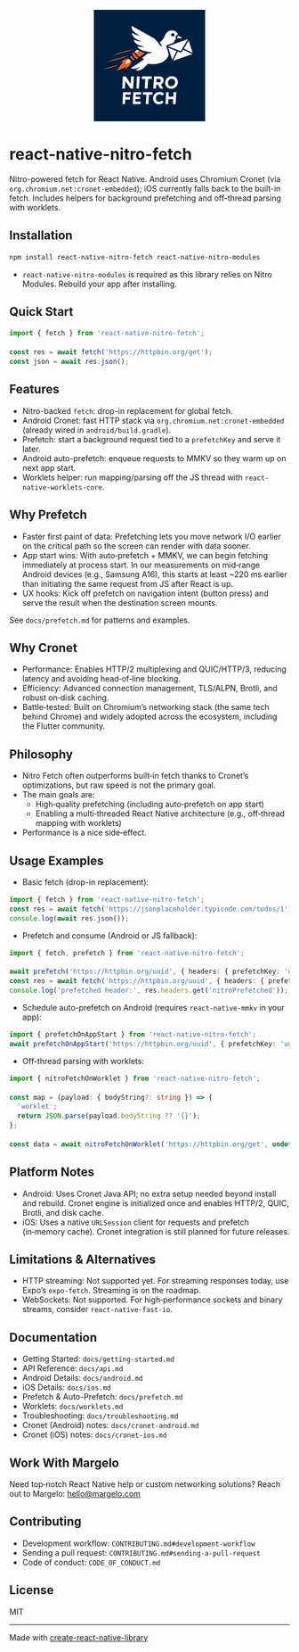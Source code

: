 <p align="center">
  <img src="./assets/logo.png" alt="Nitro Fetch Logo" width="200" />
</p>

# react-native-nitro-fetch

Nitro-powered fetch for React Native. Android uses Chromium Cronet (via `org.chromium.net:cronet-embedded`); iOS currently falls back to the built-in fetch. Includes helpers for background prefetching and off-thread parsing with worklets.

## Installation

```sh
npm install react-native-nitro-fetch react-native-nitro-modules
```

- `react-native-nitro-modules` is required as this library relies on Nitro Modules. Rebuild your app after installing.

## Quick Start

```ts
import { fetch } from 'react-native-nitro-fetch';

const res = await fetch('https://httpbin.org/get');
const json = await res.json();
```

## Features

- Nitro-backed `fetch`: drop-in replacement for global fetch.
- Android Cronet: fast HTTP stack via `org.chromium.net:cronet-embedded` (already wired in `android/build.gradle`).
- Prefetch: start a background request tied to a `prefetchKey` and serve it later.
- Android auto-prefetch: enqueue requests to MMKV so they warm up on next app start.
- Worklets helper: run mapping/parsing off the JS thread with `react-native-worklets-core`.

## Why Prefetch

- Faster first paint of data: Prefetching lets you move network I/O earlier on the critical path so the screen can render with data sooner.
- App start wins: With auto‑prefetch + MMKV, we can begin fetching immediately at process start. In our measurements on mid‑range Android devices (e.g., Samsung A16), this starts at least ~220 ms earlier than initiating the same request from JS after React is up.
- UX hooks: Kick off prefetch on navigation intent (button press) and serve the result when the destination screen mounts.

See `docs/prefetch.md` for patterns and examples.

## Why Cronet

- Performance: Enables HTTP/2 multiplexing and QUIC/HTTP/3, reducing latency and avoiding head‑of‑line blocking.
- Efficiency: Advanced connection management, TLS/ALPN, Brotli, and robust on‑disk caching.
- Battle‑tested: Built on Chromium’s networking stack (the same tech behind Chrome) and widely adopted across the ecosystem, including the Flutter community.

## Philosophy

- Nitro Fetch often outperforms built‑in fetch thanks to Cronet’s optimizations, but raw speed is not the primary goal.
- The main goals are:
  - High‑quality prefetching (including auto‑prefetch on app start)
  - Enabling a multi‑threaded React Native architecture (e.g., off‑thread mapping with worklets)
- Performance is a nice side‑effect.

## Usage Examples

- Basic fetch (drop-in replacement):

```ts
import { fetch } from 'react-native-nitro-fetch';
const res = await fetch('https://jsonplaceholder.typicode.com/todos/1');
console.log(await res.json());
```

- Prefetch and consume (Android or JS fallback):

```ts
import { fetch, prefetch } from 'react-native-nitro-fetch';

await prefetch('https://httpbin.org/uuid', { headers: { prefetchKey: 'uuid' } });
const res = await fetch('https://httpbin.org/uuid', { headers: { prefetchKey: 'uuid' } });
console.log('prefetched header:', res.headers.get('nitroPrefetched'));
```

- Schedule auto-prefetch on Android (requires `react-native-mmkv` in your app):

```ts
import { prefetchOnAppStart } from 'react-native-nitro-fetch';
await prefetchOnAppStart('https://httpbin.org/uuid', { prefetchKey: 'uuid' });
```

- Off-thread parsing with worklets:

```ts
import { nitroFetchOnWorklet } from 'react-native-nitro-fetch';

const map = (payload: { bodyString?: string }) => {
  'worklet';
  return JSON.parse(payload.bodyString ?? '{}');
};

const data = await nitroFetchOnWorklet('https://httpbin.org/get', undefined, map, { preferBytes: false });
```

## Platform Notes

- Android: Uses Cronet Java API; no extra setup needed beyond install and rebuild. Cronet engine is initialized once and enables HTTP/2, QUIC, Brotli, and disk cache.
- iOS: Uses a native `URLSession` client for requests and prefetch (in‑memory cache). Cronet integration is still planned for future releases.

## Limitations & Alternatives

- HTTP streaming: Not supported yet. For streaming responses today, use Expo’s `expo-fetch`. Streaming is on the roadmap.
- WebSockets: Not supported. For high‑performance sockets and binary streams, consider `react-native-fast-io`.

## Documentation

- Getting Started: `docs/getting-started.md`
- API Reference: `docs/api.md`
- Android Details: `docs/android.md`
- iOS Details: `docs/ios.md`
- Prefetch & Auto-Prefetch: `docs/prefetch.md`
- Worklets: `docs/worklets.md`
- Troubleshooting: `docs/troubleshooting.md`
- Cronet (Android) notes: `docs/cronet-android.md`
- Cronet (iOS) notes: `docs/cronet-ios.md`

## Work With Margelo

Need top‑notch React Native help or custom networking solutions? Reach out to Margelo: hello@margelo.com

## Contributing

- Development workflow: `CONTRIBUTING.md#development-workflow`
- Sending a pull request: `CONTRIBUTING.md#sending-a-pull-request`
- Code of conduct: `CODE_OF_CONDUCT.md`

## License

MIT

---

Made with [create-react-native-library](https://github.com/callstack/react-native-builder-bob)
